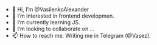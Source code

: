 - 👋 Hi, I’m @VasilenkoAlexander
- 👀 I’m interested in frontend developmen. 
- 🌱 I’m currently learning JS.
- 💞️ I’m looking to collaborate on ...
- 📫 How to reach me. Writing me in Telegram (@Vasez).
<!---
VasilenkoAlexander/VasilenkoAlexander is a ✨ special ✨ repository because its `README.md` (this file) appears on your GitHub profile.
You can click the Preview link to take a look at your changes.
--->
